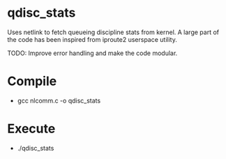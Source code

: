 # qdisc_stats
Uses netlink to fetch queueing discipline stats from kernel. A large part of the code has been inspired from iproute2 userspace utility.

TODO: Improve error handling and make the code modular.

# Compile
- gcc nlcomm.c -o qdisc_stats
# Execute
- ./qdisc_stats
